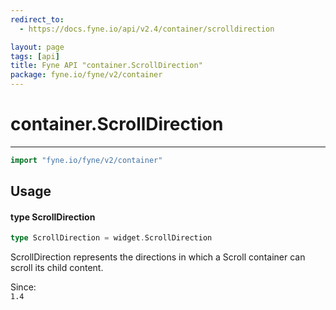 ```yaml
---
redirect_to:
  - https://docs.fyne.io/api/v2.4/container/scrolldirection

layout: page
tags: [api]
title: Fyne API "container.ScrollDirection"
package: fyne.io/fyne/v2/container
---
```

# container.ScrollDirection
---

```go
import "fyne.io/fyne/v2/container"
```

## Usage

#### type ScrollDirection

```go
type ScrollDirection = widget.ScrollDirection
```

ScrollDirection represents the directions in which a Scroll container can scroll its child content.


<div class="since">Since: <code>
1.4</code></div>
